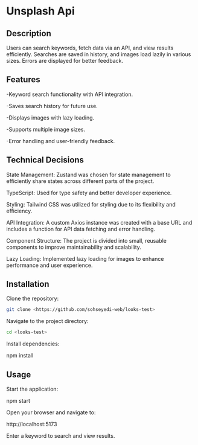# Unsplash Api

## Description
Users can search keywords, fetch data via an API, and view results efficiently. Searches are saved in history, and images load lazily in various sizes. Errors are displayed for better feedback.


## Features

-Keyword search functionality with API integration.

-Saves search history for future use.

-Displays images with lazy loading.

-Supports multiple image sizes.

-Error handling and user-friendly feedback.

## Technical Decisions

State Management: Zustand was chosen for state management to efficiently share states across different parts of the project.

TypeScript: Used for type safety and better developer experience.

Styling: Tailwind CSS was utilized for styling due to its flexibility and efficiency.

API Integration: A custom Axios instance was created with a base URL and includes a function for API data fetching and error handling.

Component Structure: The project is divided into small, reusable components to improve maintainability and scalability.

Lazy Loading: Implemented lazy loading for images to enhance performance and user experience.

## Installation

Clone the repository:
```bash
git clone <https://github.com/sohseyedi-web/looks-test>
```
Navigate to the project directory:
```bash
cd <looks-test>
```

Install dependencies:

npm install

## Usage

Start the application:

npm start

Open your browser and navigate to:

http://localhost:5173

Enter a keyword to search and view results.
